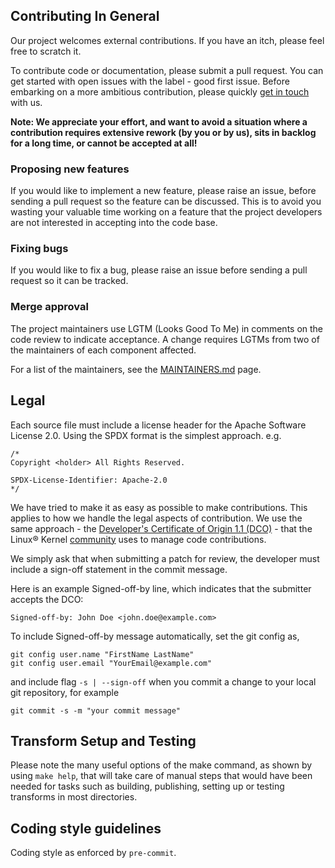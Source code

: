 ## Contributing In General
Our project welcomes external contributions. If you have an itch, please feel
free to scratch it.

To contribute code or documentation, please submit a pull request. You can get started with open issues with the label - good first issue. 
Before embarking on a more ambitious contribution, please quickly [get in touch](#communication) with us.

**Note: We appreciate your effort, and want to avoid a situation where a contribution
requires extensive rework (by you or by us), sits in backlog for a long time, or
cannot be accepted at all!**

### Proposing new features

If you would like to implement a new feature, please raise an issue, 
before sending a pull request so the feature can be discussed. This is to avoid
you wasting your valuable time working on a feature that the project developers
are not interested in accepting into the code base.

### Fixing bugs

If you would like to fix a bug, please raise an issue before sending a
pull request so it can be tracked.

### Merge approval

The project maintainers use LGTM (Looks Good To Me) in comments on the code
review to indicate acceptance. A change requires LGTMs from two of the
maintainers of each component affected.

For a list of the maintainers, see the [MAINTAINERS.md](MAINTAINERS.md) page.

## Legal

Each source file must include a license header for the Apache
Software License 2.0. Using the SPDX format is the simplest approach.
e.g.

```
/*
Copyright <holder> All Rights Reserved.

SPDX-License-Identifier: Apache-2.0
*/
```

We have tried to make it as easy as possible to make contributions. This
applies to how we handle the legal aspects of contribution. We use the
same approach - the [Developer's Certificate of Origin 1.1 (DCO)](https://github.com/hyperledger/fabric/blob/master/docs/source/DCO1.1.txt) - that the Linux® Kernel [community](https://elinux.org/Developer_Certificate_Of_Origin)
uses to manage code contributions.

We simply ask that when submitting a patch for review, the developer
must include a sign-off statement in the commit message.

Here is an example Signed-off-by line, which indicates that the
submitter accepts the DCO:

```
Signed-off-by: John Doe <john.doe@example.com>
```

To include Signed-off-by message automatically, set the git config as,
```
git config user.name "FirstName LastName"
git config user.email "YourEmail@example.com"
```

and include flag `-s | --sign-off` when you commit a change to your local git repository, for example

```
git commit -s -m "your commit message"
```

## Transform Setup and Testing
Please note the many useful options of the make command, as shown by using `make help`, that will take care of manual steps that would have been needed for tasks such as building, publishing, setting up or testing transforms in most directories.

## Coding style guidelines
Coding style as enforced by `pre-commit`.
